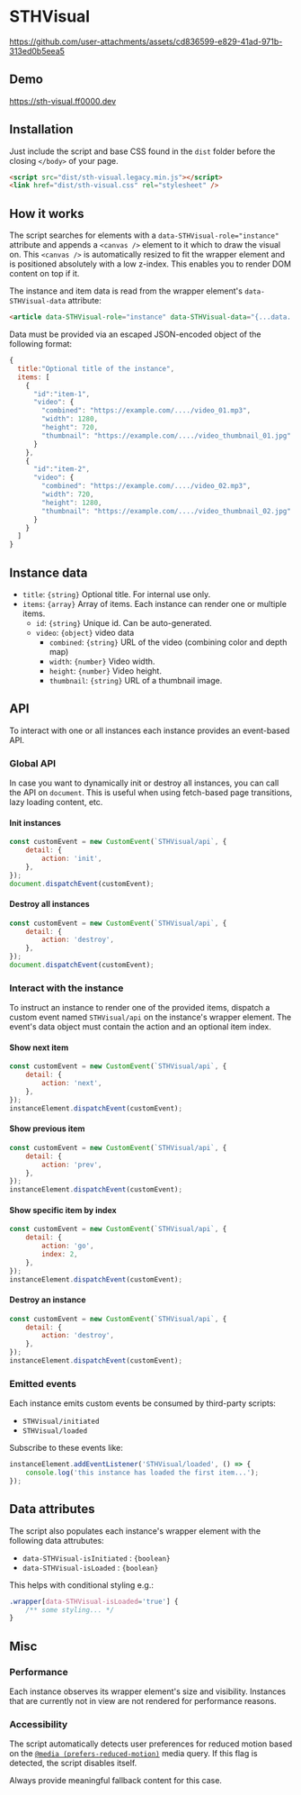# STHVisual

https://github.com/user-attachments/assets/cd836599-e829-41ad-971b-313ed0b5eea5

## Demo

https://sth-visual.ff0000.dev

## Installation

Just include the script and base CSS found in the `dist` folder before the closing `</body>` of your page.

```html
<script src="dist/sth-visual.legacy.min.js"></script>
<link href="dist/sth-visual.css" rel="stylesheet" />
```

## How it works

The script searches for elements with a `data-STHVisual-role="instance"` attribute and appends a `<canvas />` element to it which to draw the visual on. This `<canvas />` is automatically resized to fit the wrapper element and is positioned absolutely with a low z-index. This enables you to render DOM content on top if it.

The instance and item data is read from the wrapper element's `data-STHVisual-data` attribute:

```html
<article data-STHVisual-role="instance" data-STHVisual-data="{...data...}">...DOM content...</article>
```

Data must be provided via an escaped JSON-encoded object of the following format:

```js
{
  title:"Optional title of the instance",
  items: [
    {
      "id":"item-1",
      "video": {
        "combined": "https://example.com/..../video_01.mp3",
        "width": 1280,
        "height": 720,
        "thumbnail": "https://example.com/..../video_thumbnail_01.jpg"
      }
    },
    {
      "id":"item-2",
      "video": {
        "combined": "https://example.com/..../video_02.mp3",
        "width": 720,
        "height": 1280,
        "thumbnail": "https://example.com/..../video_thumbnail_02.jpg"
      }
    }
  ]
}
```

## Instance data

-   `title`: `{string}` Optional title. For internal use only.
-   `items`: `{array}` Array of items. Each instance can render one or multiple items.
    -   `id`: `{string}` Unique id. Can be auto-generated.
    -   `video`: `{object}` video data
        -   `combined`: `{string}` URL of the video (combining color and depth map)
        -   `width`: `{number}` Video width.
        -   `height`: `{number}` Video height.
        -   `thumbnail`: `{string}` URL of a thumbnail image.

## API

To interact with one or all instances each instance provides an event-based API.

### Global API

In case you want to dynamically init or destroy all instances, you can call the API on `document`. This is useful when using fetch-based page transitions, lazy loading content, etc.

#### Init instances

```js
const customEvent = new CustomEvent(`STHVisual/api`, {
    detail: {
        action: 'init',
    },
});
document.dispatchEvent(customEvent);
```

#### Destroy all instances

```js
const customEvent = new CustomEvent(`STHVisual/api`, {
    detail: {
        action: 'destroy',
    },
});
document.dispatchEvent(customEvent);
```

### Interact with the instance

To instruct an instance to render one of the provided items, dispatch a custom event named `STHVisual/api` on the instance's wrapper element. The event's data object must contain the action and an optional item index.

#### Show next item

```js
const customEvent = new CustomEvent(`STHVisual/api`, {
    detail: {
        action: 'next',
    },
});
instanceElement.dispatchEvent(customEvent);
```

#### Show previous item

```js
const customEvent = new CustomEvent(`STHVisual/api`, {
    detail: {
        action: 'prev',
    },
});
instanceElement.dispatchEvent(customEvent);
```

#### Show specific item by index

```js
const customEvent = new CustomEvent(`STHVisual/api`, {
    detail: {
        action: 'go',
        index: 2,
    },
});
instanceElement.dispatchEvent(customEvent);
```

#### Destroy an instance

```js
const customEvent = new CustomEvent(`STHVisual/api`, {
    detail: {
        action: 'destroy',
    },
});
instanceElement.dispatchEvent(customEvent);
```

### Emitted events

Each instance emits custom events be consumed by third-party scripts:

-   `STHVisual/initiated`
-   `STHVisual/loaded`

Subscribe to these events like:

```js
instanceElement.addEventListener('STHVisual/loaded', () => {
    console.log('this instance has loaded the first item...');
});
```

## Data attributes

The script also populates each instance's wrapper element with the following data attrubutes:

-   `data-STHVisual-isInitiated` : `{boolean}`
-   `data-STHVisual-isLoaded` : `{boolean}`

This helps with conditional styling e.g.:

```css
.wrapper[data-STHVisual-isLoaded='true'] {
    /** some styling... */
}
```

## Misc

### Performance

Each instance observes its wrapper element's size and visibility. Instances that are currently not in view are not rendered for performance reasons.

### Accessibility

The script automatically detects user preferences for reduced motion based on the [`@media (prefers-reduced-motion)`](https://developer.mozilla.org/en-US/docs/Web/CSS/@media/prefers-reduced-motion) media query. If this flag is detected, the script disables itself.

Always provide meaningful fallback content for this case.
